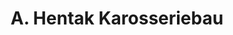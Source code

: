 ---
title: "A. Hentak Karosseriebau"
url: /offenburg/a-hentak-karosseriebau/
shop: Autowerkstatt
---